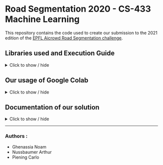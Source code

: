 # Road Segmentation 2020 - CS-433 Machine Learning

This repository contains the code used to create our submission to the 2021 edition of the [EPFL Aicrowd Road Segmentation challenge](https://www.aicrowd.com/challenges/epfl-ml-road-segmentation).

## Libraries used and Execution Guide


<details>
  <summary>Click to show / hide</summary>
<br>
  
All the notebooks included were run using google colab, we thus recommend google colab for their execution. Should a local alternative be desirable, however the following imports, along with a version of python of 3.6.9 (the one present on google colab) are required:

```
%matplotlib inline
import matplotlib.image as mpimg
import numpy as np
import matplotlib.pyplot as plt
import os,sys
from PIL import Image
import math
from sklearn.model_selection import KFold
import torch
import torch.autograd as autograd
import torch.nn as nn
import torch.nn.functional as F
import torch.optim as optim
from torch.autograd import Variable
from torch.utils.data import Dataset
from torch.utils.data import TensorDataset, DataLoader
from torchvision.io import read_image
from torchvision import transforms as transforms
import albumentations.augmentations.transforms as tf
from torchvision.transforms import Compose
import albumentations as A
import torchvision.transforms.functional as TF
from einops import rearrange, reduce
import pytorch_lightning as pl
import random, tqdm
import seaborn as sns
import warnings
```


</details>

## Our usage of Google Colab

<details>
  <summary>Click to show / hide</summary>
<br>

In order to run all our experiments with good GPUs, we chose to use the Google Colab platform, thus, all our notebooks are hosted there. We also copied them to the github classroom for completeness (looking at code / outputs without running cells), but, since they all make use of google colab and google drive, to run them like we do, you need to follow these steps :

- Access this link that points to our Code Folder, named "Project_ML" : https://drive.google.com/drive/folders/1BdVy8AukS7MS5bqCxJuJMF2N-cUwKluq?usp=sharing
- Add a shortcut to the Code Folder inside your root drive (Right-click on the folder, add a shortcut inside Drive), without changing the name
- When running a notebook, make sure that the Drive mount folder shows our code folder inside /content/drive/MyDrive, otherwise, the shortcut either has the wrong name, or is at the wrong location
- Sometimes colab allocates you worse GPUs than necessary, so you may need to reconnect to another machine if you try to train a model and get an OutOfMemory error when allocating Tensors.

Here is a description of everything in our Code Folder :
- pretrained_models : It contains the different pretrained model we made during all this project.
- test_set_images : The folder of test images
- for_submission : Contains the different masks of our predictions. It need to be clean up everytime you want to make a new submission.
- ipynb files : All notebooks are described later
- models : It contains the different py files for our Unet.
- submission files : It contains different csv files for our submissions on *AIcrowd*

</details>

## Documentation of our solution

<details>
  <summary>Click to show / hide</summary>
<br>
  
### The run.ipynb file

The `run.ipynb` file performs the following steps :

- Downloading our best model in the drive (i.e. 500 training epochs using all transformations for the data augmentation)
- Predicting the test images
- Creating a submission file for the AIcrowd platform

It must be run with GPUs and might not work and might not work with GPUs that have a lower amount of memory than the ones on *Google Colab*.
It is also possible to train a model using the same parameters as our best model thanks to the `pretrained.ipynb` file, instead of downloading the best model, but it takes lots of hours to run it on ***Google Colab***.
  
### The nn.ipynb file
  
The `nn.ipynb` file is the one that allow us to train our Unet model by changing different parameters such as the transformations and the number of epochs and then creating a submission thanks to it.

You can change the different transformations parameters by commenting them or not in the class *CustomDataset*. Moreover, the number of epochs can be changed in the paragraph where we define the model.
  
This must be run on Google Colab on our drive to have access to the dataset, to the images of the test set and also to the different trained model to the                     submission.
  
### The pretrained.ipynb file
  
The `pretrained.ipynb` file is the one that allow us to train the *DeepLabV3Plus* model by changing different parameters such as the transformations and the number of epochs and then creating a submission thanks to it.
You can change the different transformations parameters by commenting them or not in the class *RoadsDataset*. Moreover, the number of epochs can be changed in the paragraph where we define the model.
  
This must be run on Google Colab on our drive to have access to the dataset, to the images of the test set and also to the different trained model to the                     submission.

### The Experiments Notebook

The `Experiments.ipynb` notebook contains tests to define which transformations are useful for use in our Unet model.
  
#### Unet_model.py

This file contains a first version of our Unet neural network without using the *Lightning* library. Thus, this ones is too slow to run and we didn't use it for our experimentations.
  
#### Unet_model_lightning.py

This file contains the second version of our Unet neural network using the *Lightning* library. 

This model is the one we used for all our predictions made with a Unet.

</details>

----

### Authors :

- Ghenassia Noam
- Nussbaumer Arthur
- Piening Carlo
